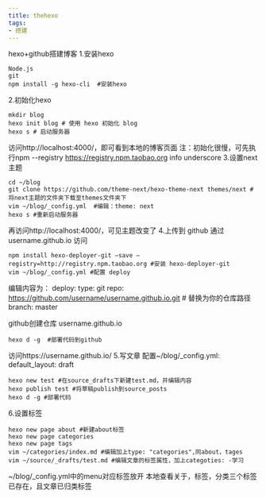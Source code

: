 ```yaml
---
title: thehexo
tags:
- 搭建
---
```

hexo+github搭建博客
1.安装hexo
```
Node.js
git 
npm install -g hexo-cli  #安装hexo
```
2.初始化hexo
```
mkdir blog
hexo init blog # 使用 hexo 初始化 blog
hexo s # 启动服务器
```
访问http://localhost:4000/，即可看到本地的博客页面
注：初始化很慢，可先执行npm --registry https://registry.npm.taobao.org info underscore 
3.设置next主题
```
cd ~/blog
git clone https://github.com/theme-next/hexo-theme-next themes/next #将next主题的文件夹下载至themes文件夹下
vim ~/blog/_config.yml  #编辑：theme: next
hexo s #重新启动服务器
```
再访问http://localhost:4000/，可见主题改变了
4.上传到 github 通过 username.github.io 访问
```
npm install hexo-deployer-git –save –registry=http://registry.npm.taobao.org #安装 hexo-deployer-git
vim ~/blog/_config.yml #配置 deploy
```
编辑内容为：
deploy:
type: git
repo: https://github.com/username/username.github.io.git # 替换为你的仓库路径
branch: master

github创建仓库 username.github.io
```
hexo d -g  #部署代码到github
```
访问https://username.github.io/
5.写文章
配置~/blog/_config.yml:
default_layout: draft
```
hexo new test #在source_drafts下新建test.md，并编辑内容
hexo publish test #将草稿publish到source_posts
hexo d -g #部署代码
```
6.设置标签
```
hexo new page about #新建about标签
hexo new page categories
hexo new page tags
vim ~/categories/index.md #编辑加上type: "categories",同about，tages
vim ~/source/_drafts/test.md #编辑文章的标签属性，加上categoties: -学习
```
~/blog/_config.yml中的menu对应标签放开
本地查看关于，标签，分类三个标签已存在，且文章已归类标签